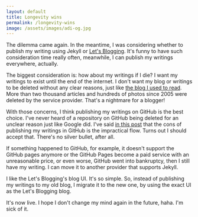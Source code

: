 ```yaml
---
layout: default
title: Longevity wins
permalink: /longevity-wins
image: /assets/images/adi-og.jpg
---
```


The dilemma came again. In the meantime, I was considering whether to publish my writing using Jekyll or [Let's Blogging](https://letsblogging.xyz). It's funny to have such consideration time really often, meanwhile, I can publish my writings everywhere, actually.

The biggest consideration is: how about my writings if I die? I want my writings to exist until the end of the internet. I don't want my blog or writings to be deleted without any clear reasons, just like [the blog I used to read](https://amahurek.blogspot.com/2019/07/blog-hurek-dihapus-apa-salahku.html). More than two thousand articles and hundreds of photos since 2005 were deleted by the service provider. That's a nightmare for a blogger!

With those concerns, I think publishing my writings on GitHub is the best choice. I've never heard of a repository on GitHub being deleted for an unclear reason just like Google did. I've said [in this post](https://adipurnm.letsblogging.xyz/i-really-like-making-apps) that the cons of publishing my writings in GitHub is the impractical flow. Turns out I should accept that. There's no silver bullet, after all.

If something happened to GitHub, for example, it doesn't support the GitHub pages anymore or the GitHub Pages become a paid service with an unreasonable price, or even worse, GitHub went into bankruptcy, then I still have my writing. I can move it to another provider that supports Jekyll.

I like the Let's Blogging's blog UI. It's so simple. So, instead of publishing my writings to my old blog, I migrate it to the new one, by using the exact UI as the Let's Blogging blog.

It's now live. I hope I don't change my mind again in the future, haha. I'm sick of it.
